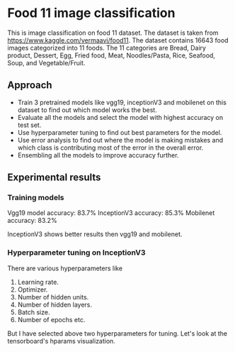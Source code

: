 # Food 11 image classification

This is image classification on food 11 dataset. The dataset is taken from <a href='https://www.kaggle.com/vermaavi/food11'>https://www.kaggle.com/vermaavi/food11</a>. The dataset contains 16643 food images categorized into 11 foods. The 11 categories are Bread, Dairy product, Dessert, Egg, Fried food, Meat, Noodles/Pasta, Rice, Seafood, Soup, and Vegetable/Fruit. 

## Approach

<ul>
  <li>
    Train 3 pretrained models like vgg19, inceptionV3 and mobilenet on this dataset to find out which model works the best. 
  </li>
  <li>
    Evaluate all the models and select the model with highest accuracy on test set.  
   </li>
  <li>
    Use hyperparameter tuning to find out best parameters for the model. 
   </li>
  <li>
    Use error analysis to find out where the model is making mistakes and which class is contributing most of the error in the overall error. 
   </li>
  <li>
    Ensembling all the models to improve accuracy further.
  </li>
</ul>

## Experimental results

### Training models

Vgg19 model accuracy: 83.7%
InceptionV3 accuracy: 85.3%
Mobilenet accuracy: 83.2%

InceptionV3 shows better results then vgg19 and mobilenet.

### Hyperparameter tuning on InceptionV3

There are various hyperparameters like 
1. Learning rate.
2. Optimizer.
3. Number of hidden units.
4. Number of hidden layers.
5. Batch size.
6. Number of epochs etc.

But I have selected above two hyperparameters for tuning. Let's look at the tensorboard's hparams visualization. 






